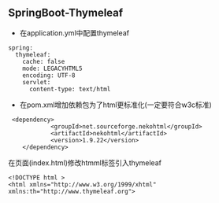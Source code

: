 ## SpringBoot-Thymeleaf

- 在application.yml中配置thymeleaf

```shell
spring:
  thymeleaf:
    cache: false
    mode: LEGACYHTML5
    encoding: UTF-8
    servlet:
      content-type: text/html
```

- 在pom.xml增加依赖包为了html更标准化(一定要符合w3c标准)

```
 <dependency>
            <groupId>net.sourceforge.nekohtml</groupId>
            <artifactId>nekohtml</artifactId>
            <version>1.9.22</version>
    </dependency>
```

在页面(index.html)修改htmml标签引入thymeleaf

```shell
<!DOCTYPE html >
<html xmlns="http://www.w3.org/1999/xhtml" xmlns:th="http://www.thymeleaf.org">
```



